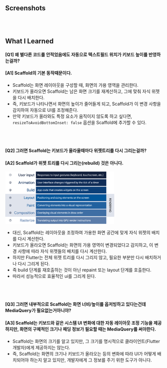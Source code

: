 
## Screenshots



<br/>
<br/>

## What I Learned

#### [Q1] 왜 별다른 코드를 안적었음에도 자동으로 텍스트필드 위치가 키보드 높이를 반영하는걸까?


#### [A1] Scaffold의 기본 동작때문이다.
- Scaffold는 화면 레이아웃을 구성할 때, 화면의 가용 영역을 관리한다. 
- 키보드가 올라오면 Scaffold는 남은 화면 크기를 재계산하고, 그에 맞춰 자식 위젯을 다시 배치한다. 
- 즉, 키보드가 나타나면서 화면의 높이가 줄어들게 되고, Scaffold가 이 변경 사항을 감지하여 자동으로 UI를 조정해준다.
- 만약 키보드가 올라와도 특정 요소가 움직이지 않도록 하고 싶다면, `resizeToAvoidBottomInset: false` 옵션을 Scaffold에 추가할 수 있다.

<br/>

#

#### [Q2] 그러면 Scaffold는 키보드가 올라올때마다 위젯트리를 다시 그리는걸까?

#### [A2]  Scaffold가 위젯 트리를 다시 그리는(rebuild) 것은 아니다.
<img src="readme_images/img.png" width="350">

- 대신, Scaffold는 레이아웃을 조정하여 가용한 화면 공간에 맞게 자식 위젯의 배치를 다시 계산한다. 
- 키보드가 올라오면 Scaffold는 화면의 가용 영역이 변경되었다고 감지하고, 이 변경 사항에 따라 자식 위젯들의 배치를 다시 계산한다. 
- 하지만 Flutter는 전체 위젯 트리를 다시 그리지 않고, 필요한 부분만 다시 배치하거나 다시 그리게 된다. 
- 즉 build 단계를 재호출하는 것이 아닌 repaint 또는 layout 단계를 호출한다. 
- 따라서 성능적으로 효율적인 ui를 그리게 된다.

<br/>

#

#### [Q3] 그러면 내부적으로 Scaffold는  화면 너비/높이를 옵저빙하고 있다는건데 MediaQuery가 필요없는거아니야?
#### [A3] Scaffold는 키보드와 같은 시스템 UI 변화에 대한 자동 레이아웃 조정 기능을 제공하지만, 화면의 구체적인 크기나 패딩 정보가 필요할 때는 MediaQuery를 써야한다.
- Scaffold는 화면의 크기를 알고 있지만, 그 크기를 명시적으로 클라이언트(Flutter 개발자)에게 제공하지는 않는다. 
- 즉, Scaffold는 화면의 크기나 키보드가 올라오는 등의 변화에 따라 UI가 어떻게 배치되어야 하는지 알고 있지만, 개발자에게 그 정보를 주기 위한 도구가 아니다.

<br/>

#
